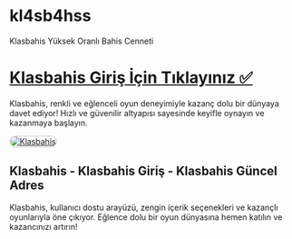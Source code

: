 # kl4sb4hss
Klasbahis Yüksek Oranlı Bahis Cenneti 
<h1><a href="https://l24.im/NKRB">Klasbahis Giriş İçin Tıklayınız ✅</a></h1>
<p>Klasbahis, renkli ve eğlenceli oyun deneyimiyle kazanç dolu bir dünyaya davet ediyor! Hızlı ve güvenilir altyapısı sayesinde keyifle oynayın ve kazanmaya başlayın.</p>
<a href="https://l24.im/NKRB" title="Klasbahis">
    <img src="https://64.media.tumblr.com/45a69fcff9f443feb0383d2e840ed8a9/tumblr_inline_sqra1cfXzM1yl4hmh_500.jpg" alt="Klasbahis" style="max-width: 100%; border: 2px solid #ddd; border-radius: 10px;">
</a>
<h2>Klasbahis - Klasbahis Giriş - Klasbahis Güncel Adres</h2>
<p>Klasbahis, kullanıcı dostu arayüzü, zengin içerik seçenekleri ve kazançlı oyunlarıyla öne çıkıyor. Eğlence dolu bir oyun dünyasına hemen katılın ve kazancınızı artırın!</p>
